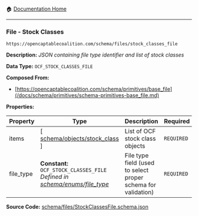 :house: [Documentation Home](/README.md)

---

### File - Stock Classes

`https://opencaptablecoalition.com/schema/files/stock_classes_file`

**Description:** _JSON containing file type identifier and list of stock classes_

**Data Type:** `OCF_STOCK_CLASSES_FILE`

**Composed From:**

- [https://opencaptablecoalition.com/schema/primitives/base_file](/docs/schema/primitives/schema-primitives-base_file.md)

**Properties:**

| Property  | Type                                                                                                                           | Description                                                   | Required   |
| --------- | ------------------------------------------------------------------------------------------------------------------------------ | ------------------------------------------------------------- | ---------- |
| items     | [ [schema/objects/stock_class](/docs/schema/objects/schema-objects-stock_class.md) ]                                           | List of OCF stock class objects                               | `REQUIRED` |
| file_type | **Constant:** `OCF_STOCK_CLASSES_FILE`</br>_Defined in [schema/enums/file_type](/docs/schema/enums/schema-enums-file_type.md)_ | File type field (used to select proper schema for validation) | `REQUIRED` |

**Source Code:** [schema/files/StockClassesFile.schema.json](/schema/files/StockClassesFile.schema.json)
